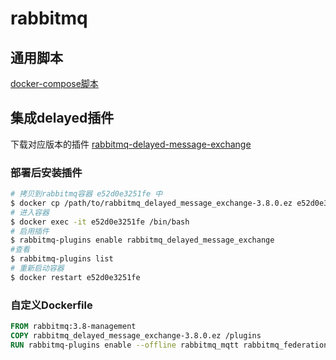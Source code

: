 # rabbitmq
## 通用脚本
[docker-compose脚本](https://github.com/uyaki/docker-script/blob/master/rabbitmq/docker-compose.yml)
## 集成delayed插件
下载对应版本的插件 [rabbitmq-delayed-message-exchange](https://github.com/rabbitmq/rabbitmq-delayed-message-exchange/releases/tag/v3.8.0)
### 部署后安装插件
```bash
# 拷贝到rabbitmq容器 e52d0e3251fe 中
$ docker cp /path/to/rabbitmq_delayed_message_exchange-3.8.0.ez e52d0e3251fe:/plugins
# 进入容器
$ docker exec -it e52d0e3251fe /bin/bash
# 启用插件
$ rabbitmq-plugins enable rabbitmq_delayed_message_exchange
#查看
$ rabbitmq-plugins list
# 重新启动容器
$ docker restart e52d0e3251fe
```
### 自定义Dockerfile
```Dockerfile
FROM rabbitmq:3.8-management
COPY rabbitmq_delayed_message_exchange-3.8.0.ez /plugins
RUN rabbitmq-plugins enable --offline rabbitmq_mqtt rabbitmq_federation_management rabbitmq_stomp rabbitmq_delayed_message_exchange
```
